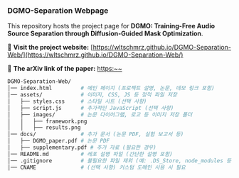 ### DGMO-Separation Webpage
This repository hosts the project page for **DGMO: Training-Free Audio Source Separation through Diffusion-Guided Mask Optimization**.

🔗 **Visit the project website:** [https://wltschmrz.github.io/DGMO-Separation-Web/](https://wltschmrz.github.io/DGMO-Separation-Web/)

📄 **The arXiv link of the paper:** [https:~~](https://DGMO_paper.)

```bash
DGMO-Separation-Web/
│── index.html         # 메인 페이지 (프로젝트 설명, 논문, 데모 링크 포함)
│── assets/            # 이미지, CSS, JS 등 정적 파일 저장
│   ├── styles.css     # 스타일 시트 (선택 사항)
│   ├── script.js      # 추가적인 JavaScript (선택 사항)
│   ├── images/        # 논문 다이어그램, 로고 등 이미지 저장 폴더
│   │   ├── framework.png
│   │   ├── results.png
│── docs/              # 추가 문서 (논문 PDF, 실험 보고서 등)
│   ├── DGMO_paper.pdf # 논문 PDF
│   ├── supplementary.pdf # 추가 자료 (필요한 경우)
│── README.md          # 레포 설명 파일 (간단한 설명 포함)
│── .gitignore         # 불필요한 파일 제외 (예: .DS_Store, node_modules 등)
│── CNAME              # (선택 사항) 커스텀 도메인 사용 시 필요
```
